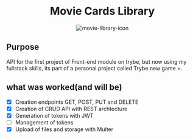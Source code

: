 <div align="center">

# Movie Cards Library

![movie-library-icon](https://user-images.githubusercontent.com/62621800/136698669-86ac357c-167b-4665-bc4f-3b6c171a83d4.jpg)

</div>


## Purpose  

API for the first project of Front-end module on trybe, but now using my fullstack skills, its part of a personal project called Trybe new game +.

## what was worked(and will be)

- [x] Creation endpoints GET, POST, PUT and DELETE
- [x] Creation of CRUD API with REST archtecture
- [x] Generation of tokens with JWT
- [ ] Management of tokens
- [x] Upload of files and storage with Multer
